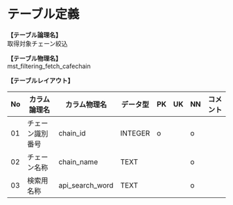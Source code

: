 # テーブル定義

**【テーブル論理名】**  
取得対象チェーン絞込

**【テーブル物理名】**  
mst_filtering_fetch_cafechain

**【テーブルレイアウト】**  

| No  |   カラム論理名   |  カラム物理名   | データ型 | PK  | UK  | NN  | コメント |
| --- | ---------------- | --------------- | -------- | --- | --- | --- | -------- |
| 01  | チェーン識別番号 | chain_id        | INTEGER  | o   |     | o   |          |
| 02  | チェーン名称     | chain_name      | TEXT     |     |     | o   |          |
| 03  | 検索用名称       | api_search_word | TEXT     |     |     | o   |          |
